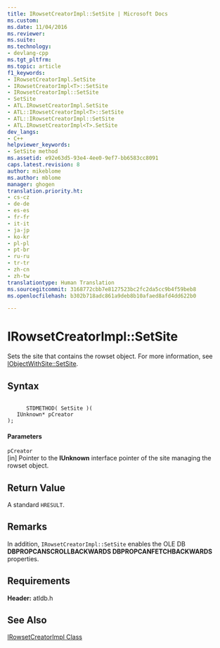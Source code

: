 ```yaml
---
title: IRowsetCreatorImpl::SetSite | Microsoft Docs
ms.custom: 
ms.date: 11/04/2016
ms.reviewer: 
ms.suite: 
ms.technology:
- devlang-cpp
ms.tgt_pltfrm: 
ms.topic: article
f1_keywords:
- IRowsetCreatorImpl.SetSite
- IRowsetCreatorImpl<T>::SetSite
- IRowsetCreatorImpl::SetSite
- SetSite
- ATL.IRowsetCreatorImpl.SetSite
- ATL::IRowsetCreatorImpl<T>::SetSite
- ATL::IRowsetCreatorImpl::SetSite
- ATL.IRowsetCreatorImpl<T>.SetSite
dev_langs:
- C++
helpviewer_keywords:
- SetSite method
ms.assetid: e92e63d5-93e4-4ee0-9ef7-bb6583cc8091
caps.latest.revision: 8
author: mikeblome
ms.author: mblome
manager: ghogen
translation.priority.ht:
- cs-cz
- de-de
- es-es
- fr-fr
- it-it
- ja-jp
- ko-kr
- pl-pl
- pt-br
- ru-ru
- tr-tr
- zh-cn
- zh-tw
translationtype: Human Translation
ms.sourcegitcommit: 3168772cbb7e8127523bc2fc2da5cc9b4f59beb8
ms.openlocfilehash: b302b718adc861a9deb8b10afaed8afd4dd622b0

---
```

# IRowsetCreatorImpl::SetSite
Sets the site that contains the rowset object. For more information, see [IObjectWithSite::SetSite](http://msdn.microsoft.com/library/windows/desktop/ms683869).  
  
## Syntax  
  
```  
  
      STDMETHOD( SetSite )(  
   IUnknown* pCreator   
);  
```  
  
#### Parameters  
 `pCreator`  
 [in] Pointer to the **IUnknown** interface pointer of the site managing the rowset object.  
  
## Return Value  
 A standard `HRESULT`.  
  
## Remarks  
 In addition, `IRowsetCreatorImpl::SetSite` enables the OLE DB **DBPROPCANSCROLLBACKWARDS DBPROPCANFETCHBACKWARDS** properties.  
  
## Requirements  
 **Header:** atldb.h  
  
## See Also  
 [IRowsetCreatorImpl Class](../../data/oledb/irowsetcreatorimpl-class.md)


<!--HONumber=Jan17_HO2-->


